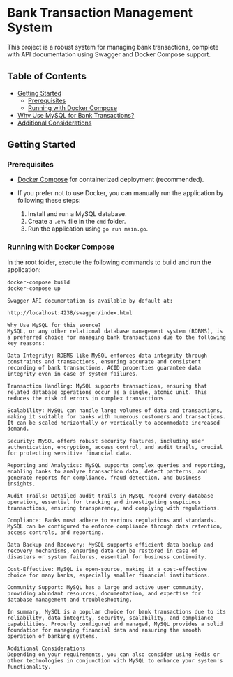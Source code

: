 # Bank Transaction Management System

This project is a robust system for managing bank transactions, complete with API documentation using Swagger and Docker Compose support.

## Table of Contents

- [Getting Started](#getting-started)
  - [Prerequisites](#prerequisites)
  - [Running with Docker Compose](#running-with-docker-compose)
- [Why Use MySQL for Bank Transactions?](#why-use-mysql-for-bank-transactions)
- [Additional Considerations](#additional-considerations)

## Getting Started

### Prerequisites

- [Docker Compose](https://docs.docker.com/compose/) for containerized deployment (recommended).
- If you prefer not to use Docker, you can manually run the application by following these steps:

    1. Install and run a MySQL database.
    2. Create a `.env` file in the `cmd` folder.
    3. Run the application using `go run main.go`.

### Running with Docker Compose

In the root folder, execute the following commands to build and run the application:

```shell
docker-compose build
docker-compose up

Swagger API documentation is available by default at:

http://localhost:4238/swagger/index.html

Why Use MySQL for this source?
MySQL, or any other relational database management system (RDBMS), is a preferred choice for managing bank transactions due to the following key reasons:

Data Integrity: RDBMS like MySQL enforces data integrity through constraints and transactions, ensuring accurate and consistent recording of bank transactions. ACID properties guarantee data integrity even in case of system failures.

Transaction Handling: MySQL supports transactions, ensuring that related database operations occur as a single, atomic unit. This reduces the risk of errors in complex transactions.

Scalability: MySQL can handle large volumes of data and transactions, making it suitable for banks with numerous customers and transactions. It can be scaled horizontally or vertically to accommodate increased demand.

Security: MySQL offers robust security features, including user authentication, encryption, access control, and audit trails, crucial for protecting sensitive financial data.

Reporting and Analytics: MySQL supports complex queries and reporting, enabling banks to analyze transaction data, detect patterns, and generate reports for compliance, fraud detection, and business insights.

Audit Trails: Detailed audit trails in MySQL record every database operation, essential for tracking and investigating suspicious transactions, ensuring transparency, and complying with regulations.

Compliance: Banks must adhere to various regulations and standards. MySQL can be configured to enforce compliance through data retention, access controls, and reporting.

Data Backup and Recovery: MySQL supports efficient data backup and recovery mechanisms, ensuring data can be restored in case of disasters or system failures, essential for business continuity.

Cost-Effective: MySQL is open-source, making it a cost-effective choice for many banks, especially smaller financial institutions.

Community Support: MySQL has a large and active user community, providing abundant resources, documentation, and expertise for database management and troubleshooting.

In summary, MySQL is a popular choice for bank transactions due to its reliability, data integrity, security, scalability, and compliance capabilities. Properly configured and managed, MySQL provides a solid foundation for managing financial data and ensuring the smooth operation of banking systems.

Additional Considerations
Depending on your requirements, you can also consider using Redis or other technologies in conjunction with MySQL to enhance your system's functionality.